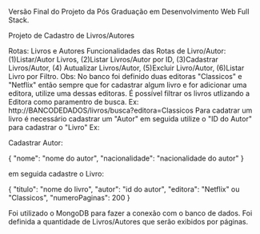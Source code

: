 Versão Final do Projeto da Pós Graduação em Desenvolvimento Web Full Stack.

Projeto de Cadastro de Livros/Autores

Rotas: Livros e Autores
Funcionalidades das Rotas de Livro/Autor: (1)Listar/Autor Livros, (2)Listar Livros/Autor por ID, (3)Cadastrar Livros/Autor, (4) Autualizar Livros/Autor, (5)Excluir Livro/Autor, (6)Listar Livro por Filtro.
Obs: 
No banco foi definido duas editoras "Classicos" e "Netflix" então sempre que for cadastrar algum livro e for adicionar uma editora, utilize uma dessas editoras.
É possível filtrar os livros utlizando a Editora como paramentro de busca. Ex: http://BANCODEDADOS/livros/busca?editora=Classicos
Para cadatrar um livro é necessário cadastrar um "Autor" em seguida utilize o "ID do Autor" para cadastrar o "Livro" 
Ex: 

Cadastrar Autor:

{
    "nome": "nome do autor",
    "nacionalidade": "nacionalidade do autor"
}

 em seguida cadastre o Livro:

 {
    "titulo": "nome do livro",
    "autor": "id do autor",
    "editora": "Netflix" ou "Classicos",
    "numeroPaginas": 200
}



Foi utilizado o MongoDB para fazer a conexão com o banco de dados.
Foi definida a quantidade de Livros/Autores que serão exibidos por páginas.

 
